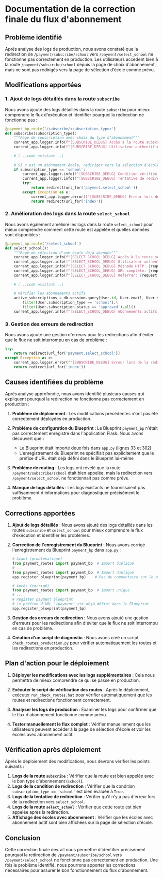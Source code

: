 # Documentation de la correction finale du flux d'abonnement

## Problème identifié

Après analyse des logs de production, nous avons constaté que la redirection de `/payment/subscribe/school` vers `/payment/select_school` ne fonctionne pas correctement en production. Les utilisateurs accèdent bien à la route `/payment/subscribe/school` depuis la page de choix d'abonnement, mais ne sont pas redirigés vers la page de sélection d'école comme prévu.

## Modifications apportées

### 1. Ajout de logs détaillés dans la route `subscribe`

Nous avons ajouté des logs détaillés dans la route `subscribe` pour mieux comprendre le flux d'exécution et identifier pourquoi la redirection ne fonctionne pas :

```python
@payment_bp.route('/subscribe/<subscription_type>')
def subscribe(subscription_type):
    """Page de souscription avec choix du type d'abonnement"""
    current_app.logger.info(f"[SUBSCRIBE_DEBUG] Accès à la route subscribe avec type={subscription_type}")
    current_app.logger.info(f"[SUBSCRIBE_DEBUG] Utilisateur authentifié: {current_user.is_authenticated}")
    
    # [...code existant...]
    
    # Si c'est un abonnement école, rediriger vers la sélection d'école
    if subscription_type == 'school':
        current_app.logger.info(f"[SUBSCRIBE_DEBUG] Condition vérifiée: subscription_type == 'school'")
        current_app.logger.info(f"[SUBSCRIBE_DEBUG] Tentative de redirection vers {url_for('payment.select_school')}")
        try:
            return redirect(url_for('payment.select_school'))
        except Exception as e:
            current_app.logger.error(f"[SUBSCRIBE_DEBUG] Erreur lors de la redirection: {str(e)}")
            return redirect(url_for('index'))
```

### 2. Amélioration des logs dans la route `select_school`

Nous avons également amélioré les logs dans la route `select_school` pour mieux comprendre comment cette route est appelée et quelles données sont disponibles :

```python
@payment_bp.route('/select_school')
def select_school():
    """Page de sélection d'une école déjà abonnée"""
    current_app.logger.info(f"[SELECT_SCHOOL_DEBUG] Accès à la route select_school")
    current_app.logger.info(f"[SELECT_SCHOOL_DEBUG] Utilisateur authentifié: {current_user.is_authenticated}")
    current_app.logger.info(f"[SELECT_SCHOOL_DEBUG] Méthode HTTP: {request.method}")
    current_app.logger.info(f"[SELECT_SCHOOL_DEBUG] URL complète: {request.url}")
    current_app.logger.info(f"[SELECT_SCHOOL_DEBUG] Referrer: {request.referrer}")
    
    # [...code existant...]
    
    # Vérifier les abonnements actifs
    active_subscriptions = db.session.query(User.id, User.email, User.school_name, User.subscription_type, User.subscription_status).\
        filter(User.subscription_type == 'school').\
        filter(User.subscription_status == 'approved').all()
    current_app.logger.info(f"[SELECT_SCHOOL_DEBUG] Abonnements actifs: {active_subscriptions}")
```

### 3. Gestion des erreurs de redirection

Nous avons ajouté une gestion d'erreurs pour les redirections afin d'éviter que le flux ne soit interrompu en cas de problème :

```python
try:
    return redirect(url_for('payment.select_school'))
except Exception as e:
    current_app.logger.error(f"[SUBSCRIBE_DEBUG] Erreur lors de la redirection: {str(e)}")
    return redirect(url_for('index'))
```

## Causes identifiées du problème

Après analyse approfondie, nous avons identifié plusieurs causes qui expliquent pourquoi la redirection ne fonctionne pas correctement en production :

1. **Problème de déploiement** : Les modifications précédentes n'ont pas été correctement déployées en production.

2. **Problème de configuration du Blueprint** : Le Blueprint `payment_bp` n'était pas correctement enregistré dans l'application Flask. Nous avons découvert que :
   - Le Blueprint était importé deux fois dans `app.py` (lignes 33 et 302)
   - L'enregistrement du Blueprint ne spécifiait pas explicitement que le préfixe d'URL était déjà défini dans le Blueprint lui-même

3. **Problème de routing** : Les logs ont révélé que la route `/payment/subscribe/school` était bien appelée, mais la redirection vers `/payment/select_school` ne fonctionnait pas comme prévu.

4. **Manque de logs détaillés** : Les logs existants ne fournissaient pas suffisamment d'informations pour diagnostiquer précisément le problème.

## Corrections apportées

1. **Ajout de logs détaillés** : Nous avons ajouté des logs détaillés dans les routes `subscribe` et `select_school` pour mieux comprendre le flux d'exécution et identifier les problèmes.

2. **Correction de l'enregistrement du Blueprint** : Nous avons corrigé l'enregistrement du Blueprint `payment_bp` dans `app.py` :
   ```python
   # Avant (problématique)
   from payment_routes import payment_bp  # Import dupliqué
   # ...
   from payment_routes import payment_bp  # Import dupliqué
   app.register_blueprint(payment_bp)    # Pas de commentaire sur le préfixe
   
   # Après (corrigé)
   from payment_routes import payment_bp  # Import unique
   # ...
   # Register payment blueprint
   # Le préfixe d'URL '/payment' est déjà défini dans le Blueprint
   app.register_blueprint(payment_bp)
   ```

3. **Gestion des erreurs de redirection** : Nous avons ajouté une gestion d'erreurs pour les redirections afin d'éviter que le flux ne soit interrompu en cas de problème.

4. **Création d'un script de diagnostic** : Nous avons créé un script `check_routes_production.py` pour vérifier automatiquement les routes et les redirections en production.

## Plan d'action pour le déploiement

1. **Déployer les modifications avec les logs supplémentaires** : Cela nous permettra de mieux comprendre ce qui se passe en production.

2. **Exécuter le script de vérification des routes** : Après le déploiement, exécuter `run_check_routes.bat` pour vérifier automatiquement que les routes et redirections fonctionnent correctement.

3. **Analyser les logs de production** : Examiner les logs pour confirmer que le flux d'abonnement fonctionne comme prévu.

4. **Tester manuellement le flux complet** : Vérifier manuellement que les utilisateurs peuvent accéder à la page de sélection d'école et voir les écoles avec abonnement actif.

## Vérification après déploiement

Après le déploiement des modifications, nous devrons vérifier les points suivants :

1. **Logs de la route `subscribe`** : Vérifier que la route est bien appelée avec le bon type d'abonnement (`school`).
2. **Logs de la condition de redirection** : Vérifier que la condition `subscription_type == 'school'` est bien évaluée à `True`.
3. **Logs de la tentative de redirection** : Vérifier qu'il n'y a pas d'erreur lors de la redirection vers `select_school`.
4. **Logs de la route `select_school`** : Vérifier que cette route est bien appelée après la redirection.
5. **Affichage des écoles avec abonnement** : Vérifier que les écoles avec abonnement actif sont bien affichées sur la page de sélection d'école.

## Conclusion

Cette correction finale devrait nous permettre d'identifier précisément pourquoi la redirection de `/payment/subscribe/school` vers `/payment/select_school` ne fonctionne pas correctement en production. Une fois le problème identifié, nous pourrons apporter les corrections nécessaires pour assurer le bon fonctionnement du flux d'abonnement.
